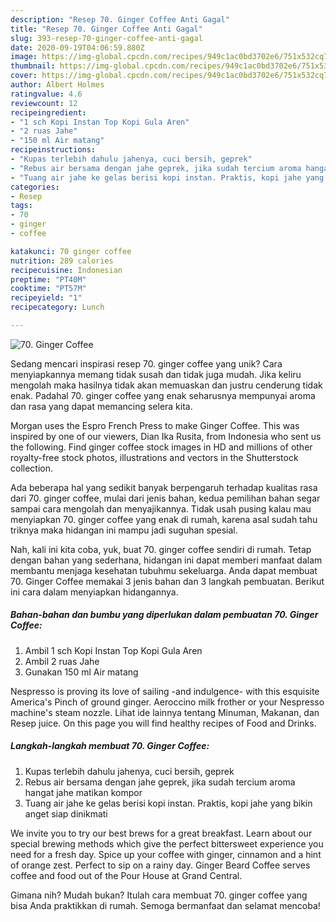 ```yaml
---
description: "Resep 70. Ginger Coffee Anti Gagal"
title: "Resep 70. Ginger Coffee Anti Gagal"
slug: 393-resep-70-ginger-coffee-anti-gagal
date: 2020-09-19T04:06:59.880Z
image: https://img-global.cpcdn.com/recipes/949c1ac0bd3702e6/751x532cq70/70-ginger-coffee-foto-resep-utama.jpg
thumbnail: https://img-global.cpcdn.com/recipes/949c1ac0bd3702e6/751x532cq70/70-ginger-coffee-foto-resep-utama.jpg
cover: https://img-global.cpcdn.com/recipes/949c1ac0bd3702e6/751x532cq70/70-ginger-coffee-foto-resep-utama.jpg
author: Albert Holmes
ratingvalue: 4.6
reviewcount: 12
recipeingredient:
- "1 sch Kopi Instan Top Kopi Gula Aren"
- "2 ruas Jahe"
- "150 ml Air matang"
recipeinstructions:
- "Kupas terlebih dahulu jahenya, cuci bersih, geprek"
- "Rebus air bersama dengan jahe geprek, jika sudah tercium aroma hangat jahe matikan kompor"
- "Tuang air jahe ke gelas berisi kopi instan. Praktis, kopi jahe yang bikin anget siap dinikmati"
categories:
- Resep
tags:
- 70
- ginger
- coffee

katakunci: 70 ginger coffee 
nutrition: 289 calories
recipecuisine: Indonesian
preptime: "PT40M"
cooktime: "PT57M"
recipeyield: "1"
recipecategory: Lunch

---
```



![70. Ginger Coffee](https://img-global.cpcdn.com/recipes/949c1ac0bd3702e6/751x532cq70/70-ginger-coffee-foto-resep-utama.jpg)

Sedang mencari inspirasi resep 70. ginger coffee yang unik? Cara menyiapkannya memang tidak susah dan tidak juga mudah. Jika keliru mengolah maka hasilnya tidak akan memuaskan dan justru cenderung tidak enak. Padahal 70. ginger coffee yang enak seharusnya mempunyai aroma dan rasa yang dapat memancing selera kita.

Morgan uses the Espro French Press to make Ginger Coffee. This was inspired by one of our viewers, Dian Ika Rusita, from Indonesia who sent us the following. Find ginger coffee stock images in HD and millions of other royalty-free stock photos, illustrations and vectors in the Shutterstock collection.

Ada beberapa hal yang sedikit banyak berpengaruh terhadap kualitas rasa dari 70. ginger coffee, mulai dari jenis bahan, kedua pemilihan bahan segar sampai cara mengolah dan menyajikannya. Tidak usah pusing kalau mau menyiapkan 70. ginger coffee yang enak di rumah, karena asal sudah tahu triknya maka hidangan ini mampu jadi suguhan spesial.


Nah, kali ini kita coba, yuk, buat 70. ginger coffee sendiri di rumah. Tetap dengan bahan yang sederhana, hidangan ini dapat memberi manfaat dalam membantu menjaga kesehatan tubuhmu sekeluarga. Anda dapat membuat 70. Ginger Coffee memakai 3 jenis bahan dan 3 langkah pembuatan. Berikut ini cara dalam menyiapkan hidangannya.

<!--inarticleads1-->

##### Bahan-bahan dan bumbu yang diperlukan dalam pembuatan 70. Ginger Coffee:

1. Ambil 1 sch Kopi Instan Top Kopi Gula Aren
1. Ambil 2 ruas Jahe
1. Gunakan 150 ml Air matang


Nespresso is proving its love of sailing -and indulgence- with this esquisite America&#39;s Pinch of ground ginger. Aeroccino milk frother or your Nespresso machine&#39;s steam nozzle. Lihat ide lainnya tentang Minuman, Makanan, dan Resep juice. On this page you will find healthy recipes of Food and Drinks. 

<!--inarticleads2-->

##### Langkah-langkah membuat 70. Ginger Coffee:

1. Kupas terlebih dahulu jahenya, cuci bersih, geprek
1. Rebus air bersama dengan jahe geprek, jika sudah tercium aroma hangat jahe matikan kompor
1. Tuang air jahe ke gelas berisi kopi instan. Praktis, kopi jahe yang bikin anget siap dinikmati


We invite you to try our best brews for a great breakfast. Learn about our special brewing methods which give the perfect bittersweet experience you need for a fresh day. Spice up your coffee with ginger, cinnamon and a hint of orange zest. Perfect to sip on a rainy day. Ginger Beard Coffee serves coffee and food out of the Pour House at Grand Central. 

Gimana nih? Mudah bukan? Itulah cara membuat 70. ginger coffee yang bisa Anda praktikkan di rumah. Semoga bermanfaat dan selamat mencoba!
